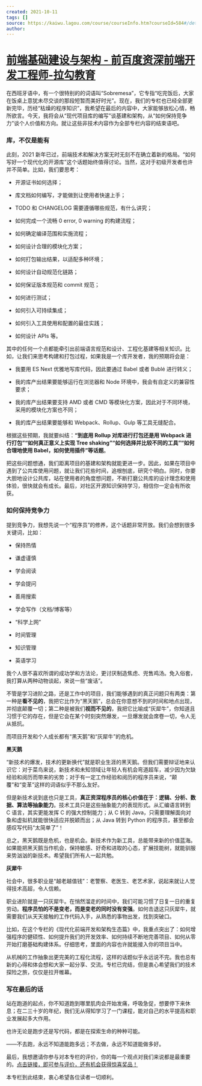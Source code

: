 ```yaml
---
created: 2021-10-11
tags: []
source: https://kaiwu.lagou.com/course/courseInfo.htm?courseId=584#/detail/pc?id=5905
author: 
---
```


# [前端基础建设与架构 - 前百度资深前端开发工程师-拉勾教育](https://kaiwu.lagou.com/course/courseInfo.htm?courseId=584#/detail/pc?id=5905)


在西班牙语中，有一个很特别的的词语叫“Sobremesa”，它专指“吃完饭后，大家在饭桌上意犹未尽交谈的那段短暂而美好时光”。现在，我们的专栏也已经全部更新完毕，历经“枯燥的程序知识”，我希望在最后的内容中，大家能够放松心情，畅所欲言。今天，我将会从“现代项目库的编写”谈基建和架构，从“如何保持竞争力”谈个人价值和方向。就让这些非技术内容作为全部专栏内容的结束语吧。

### 库，不仅是能有

此刻，2021 新年已过，前端技术和解决方案无时无刻不在确立着新的格局。“如何写好一个现代化的开源库”这个话题始终值得讨论。当然，这对于初级开发者也许并不简单。比如，我们要思考：

-   开源证书如何选择；
    
-   库文档如何编写，才能做到让使用者快速上手；
    
-   TODO 和 CHANGELOG 需要遵循哪些规范，有什么讲究；
    
-   如何完成一个流畅 0 error, 0 warning 的构建流程；
    
-   如何确定编译范围和实施流程；
    
-   如何设计合理的模块化方案；
    
-   如何打包输出结果，以适配多种环境；
    
-   如何设计自动规范化链路；
    
-   如何保证版本规范和 commit 规范；
    
-   如何进行测试；
    
-   如何引入可持续集成；
    
-   如何引入工具使用和配置的最佳实践；
    
-   如何设计 APIs 等。
    

其中的任何一个点都能牵引出前端语言规范和设计、工程化基建等相关知识。比如，让我们来思考构建和打包过程，如果我是一个库开发者，我的预期将会是：

-   我要用 ES Next 优雅地写库代码，因此要通过 Babel 或者 Bublé 进行转义；
    
-   我的库产出结果要能够运行在浏览器和 Node 环境中，我会有自定义的兼容性要求；
    
-   我的库产出结果要支持 AMD 或者 CMD 等模块化方案，因此对于不同环境，采用的模块化方案也不同；
    
-   我的库产出结果要能够和 Webpack、Rollup、Gulp 等工具无缝配合。
    

根据这些预期，我就要纠结：**“到底用 Rollup 对库进行打包还是用 Webpack 进行打包”“如何真正意义上实现 Tree shaking”“如何选择并比较不同的工具”“如何合理地使用 Babel，如何使用插件”等话题**。

把这些问题想通，我们距离项目的基建和架构就能更进一步。因此，如果在项目中遇到了公共库使用问题，就让我们花些时间，追根刨底，研究个明白。同时，你要大胆地设计公共库，站在使用者的角度想问题，不断打磨公共库的设计理念和使用体验，很快就会有成长。最后，对社区开源知识保持学习，相信你一定会有所收获。

### 如何保持竞争力

提到竞争力，我想先说一个“程序员”的修养，这个话题非常开放。我们会想到很多关键词，比如：

-   保持热情
    
-   谦虚谨慎
    
-   学会阅读
    
-   学会提问
    
-   善用搜索
    
-   学会写作（文档/博客等）
    
-   “科学上网”
    
-   时间管理
    
-   知识管理
    
-   英语学习
    

我个人很不喜欢所谓的成功学和方法论，更讨厌制造焦虑、兜售鸡汤。免入俗套，我打算从两种动物谈起，来说一些“废话”。

不管是学习进阶之路，还是工作中的项目，我们能够遇到的真正问题只有两类：第一种是**看不见的**，我把它比作为“黑天鹅”，总会在你意想不到的时间和地点出现，并彻底颠覆一切；第二种是被我们**视而不见的**，我把它比喻成“灰犀牛”，你知道且习惯于它的存在，但是它会在某个时刻突然爆发，一旦爆发就会席卷一切，令人无从抵抗。

而项目开发和个人成长都有“黑天鹅”和“灰犀牛”的危机。

**黑天鹅**

“新技术的爆发，技术的更新换代”就是职业生涯的黑天鹅。但我们需要辩证地来认识它：对于菜鸟来说，新技术和未知领域让年轻人有机会弯道超车，减少因为欠缺经验和阅历而带来的劣势；对于有一定工作经验和阅历的程序员来说，“颠覆”和“变革”这样的词语似乎不那么友好。

但是新技术说到底也只是工具，**真正资深程序员的核心价值在于：逻辑、分析、数据、算法等抽象能力**。技术工具只是这些抽象能力的表现形式。从汇编语言转到 C 语言，其实更能发挥 C 的强大控制能力；从 C 转到 Java，只需要理解面向对象和虚拟机就能很快适应并脱颖而出；从 Java 转到 Python 的程序员，甚至都会感叹写代码“太简单了”！

总之，黑天鹅既是危机，也是机会。新技术作为新工具，总能带来新的价值蓝海。如果能把黑天鹅当作机会，保持敏感、好奇和进取的心态，扩展技能树，就能驯服来势汹汹的新技术。希望我们所有人一起共勉。

**灰犀牛**

社会中，很多职业是“越老越值钱”：老警察、老医生、老艺术家，说起来就让人觉得技术高超，令人信赖。

职业进阶就是一只灰犀牛。在悄然溜走的时间中，我们可能习惯了日复一日的重复劳动。**程序员怕的不是变老，而是变老的同时没有变强**。如何击退这只灰犀牛，就需要我们从天天接触的工作代码入手，从熟悉的事物出发，找到突破口。

比如，在这个专栏的《现代化前端开发和架构生态篇》中，我重点突出了：如何增强程序的健硕性、如何提升我们的开发效率、如何持续不断地完善项目、如何从零开始打磨基础构建体系。仔细思考，里面的内容也许就能接入你的项目当中。

从机械的工作抽象出更完美的工程化流程，这样的话题似乎永远说不完。我也总有新的心得和体会想和大家一起分享、交流。专栏已完结，但是衷心希望我们的技术探险之旅，仅仅是拉开帷幕。

### 写在最后的话

站在跑道的起点，你不知道跑到哪里肌肉会开始发痛，呼吸急促，想要停下来休息；在二三十岁的年纪，我们无从得知学习了一门课程，能对自己的水平提高和职业发展起多大作用。

也许无论是跑步还是写代码，都是在探索生命的种种可能。

——不去跑，永远不知道能跑多远；不去做，永远不知道能做多好。

最后，我想邀请你参与对本专栏的评价，你的每一个观点对我们来说都是最重要的。[点击链接，即可参与评价，还有机会获得惊喜奖品！](https://wj.qq.com/s2/8143682/4a70?fileGuid=xxQTRXtVcqtHK6j8)

本专栏到此结束，衷心希望各位读者一切顺利。

